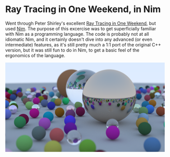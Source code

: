 # Ray Tracing in One Weekend, in Nim

Went through Peter Shirley's excellent [Ray Tracing in One Weekend](https://raytracing.github.io/books/RayTracingInOneWeekend.html), but used [Nim](https://nim-lang.org/). The purpose of this excercise was to get superficially familiar with Nim as a programming language. The code is probably not at all idiomatic Nim, and it certainly doesn't dive into any advanced (or even intermediate) features, as it's still pretty much a 1:1 port of the original C++ version, but it was still fun to do in Nim, to get a basic feel of the ergonomics of the language.

![Final render](final_render.png?raw=true "Final render")
